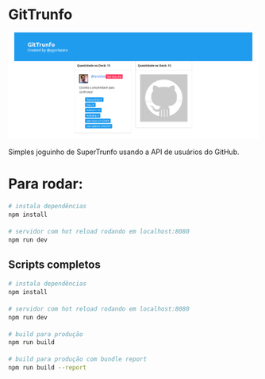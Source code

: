# GitTrunfo

![](screen1.png)

Simples joguinho de SuperTrunfo usando a API de usuários do GitHub.

# Para rodar:

``` bash
# instala dependências
npm install

# servidor com hot reload rodando em localhost:8080
npm run dev
```

## Scripts completos

``` bash
# instala dependências
npm install

# servidor com hot reload rodando em localhost:8080
npm run dev

# build para produção
npm run build

# build para produção com bundle report
npm run build --report
```
